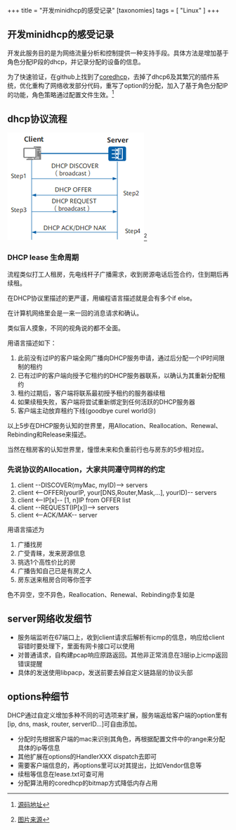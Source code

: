 +++
title = "开发minidhcp的感受记录"
[taxonomies]
tags = [ "Linux" ]
+++

## 开发minidhcp的感受记录

开发此服务目的是为网络流量分析和控制提供一种支持手段。具体方法是增加基于角色分配IP段的dhcp，并记录分配的设备的信息。

为了快速验证，在github上找到了[coredhcp](https://github.com/coredhcp/coredhcp)，去掉了dhcp6及其繁冗的插件系统，优化重构了网络收发部分代码，重写了option的分配，加入了基于角色分配IP的功能，角色策略通过配置文件生效。[^1]

## dhcp协议流程

![dhcp协议流程](../images/minidhcp.png)[^2]

### DHCP lease 生命周期
流程类似打工人租房，先电线杆子广播需求，收到房源电话后签合约，住到期后再续租。

在DHCP协议里描述的更严谨，用编程语言描述就是会有多个if else。

在计算机网络里会是一来一回的消息请求和确认。

类似盲人摸象，不同的视角说的都不全面。

用语言描述如下：
1. 此前没有过IP的客户端全网广播向DHCP服务申请，通过后分配一个IP时间限制的租约
2. 已有过IP的客户端向授予它租约的DHCP服务器联系，以确认为其重新分配租约
3. 租约过期后，客户端将联系最初授予租约的服务器续租
4. 如果续租失败，客户端将尝试重新绑定到任何活跃的DHCP服务器
5. 客户端主动放弃租约下线(goodbye curel world😢)

以上5步在DHCP服务认知的世界里，用Allocation、Reallocation、Renewal、Rebinding和Release来描述。

当然在租房客的认知世界里，憧憬未来和负重前行也与房东的5步相对应。

### 先说协议的Allocation，大家共同遵守同样的约定
1. client --DISCOVER(myMac, myID)--> servers
2. client <--OFFER(yourIP, your[DNS,Router,Mask,...], yourID)-- servers
3. client <--IP[x]-- [1, n]IP from OFFER list 
4. client --REQUEST(IP[x])--> servers
5. client <--ACK/MAK-- server

用语言描述为
1. 广播找房
2. 广受青睐，发来房源信息
3. 挑选1个高性价比的房
4. 广播告知自己已是有房之人
5. 房东送来租房合同等你签字

色不异空，空不异色，Reallocation、Renewal、Rebinding亦复如是

## server网络收发细节
- 服务端监听在67端口上，收到client请求后解析有icmp的信息，响应给client容错时要处理下，里面有网卡接口可以使用
- 对普通请求，自构建pcap响应原路返回。其他非正常消息在3层ip上icmp返回错误提醒
- 具体的发送使用libpacp，发送前要去掉自定义链路层的协议头部

## options种细节
DHCP通过自定义增加多种不同的可选项来扩展，服务端返给客户端的option里有[ip, dns, mask, router, serverID...]可自由添加。
- 分配时先根据客户端的mac来识别其角色，再根据配置文件中的range来分配具体的ip等信息
- 其他扩展在options的HandlerXXX dispatch去即可
- 需要客户端信息的，再options里可以对其提出，比如Vendor信息等
- 续租等信息在lease.txt可查可用
- 分配算法用的coredhcp的bitmap方式降低内存占用

[^1]: [源码地址](https://github.com/jimluo/minidhcp)

[^2]: [图片来源](https://support.huawei.com/enterprise/zh/doc/EDOC1100156651/bb57bdaa/how-dhcp-works)